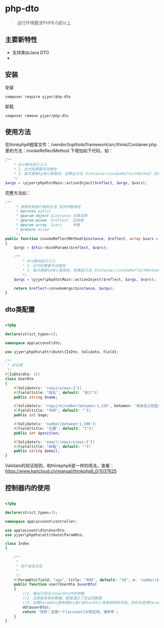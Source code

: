 php-dto
===============

> 运行环境要求PHP8.0或以上

## 主要新特性

* 支持类似Java DTO
* 

## 安装


安装
~~~
composer require yjyer/php-dto
~~~

卸载
~~~
composer remove yjyer/php-dto
~~~



## 使用方法

在thinkphp6框架文件：/vendor/topthink/framework/src/think/Container.php 里的方法：invokeReflectMethod 下增加如下代码，如：
 
~~~php
/**
    * dto模块运行入口
    * 1、此代码需要手动增加
    * 2、每次更新tp核心框架后，如果此方法（Container/invokeReflectMethod）没有此代码，则需要增加
    */
$args = \yjyer\phpdto\Main::actionInject($reflect, $args, $vars);
~~~

完整方法如：
~~~php
/**
     * 调用反射执行类的方法 支持参数绑定
     * @access public
     * @param object $instance 对象实例
     * @param mixed  $reflect  反射类
     * @param array  $vars     参数
     * @return mixed
     */
public function invokeReflectMethod($instance, $reflect, array $vars = [])
{
    $args = $this->bindParams($reflect, $vars);

    /**
        * dto模块运行入口
        * 1、此代码需要手动增加
        * 2、每次更新tp核心框架后，如果此方法（Container/invokeReflectMethod）没有此代码，则需要增加
        */
    $args = \yjyer\phpdto\Main::actionInject($reflect, $args, $vars);

    return $reflect->invokeArgs($instance, $args);
}
~~~

## dto类配置
~~~php

<?php

declare(strict_types=1);

namespace app\account\dto;

use yjyer\phpdto\attribute\{IsDto, Validate, Field};

/**
 * 验证类
 */
#[IsDto(dto: 1)]
class UserDto
{
    #[Validate(v: 'require|max:3')]
    #[Field(title: "姓名", default: "张三")]
    public string $name;

    #[Validate(v: 'require|number|between:1,120', between: '有自定义则显示自定义提示：年龄不要输入太多或太小啊')]
    #[Field(title: "年龄", default: "")]
    public int $age;

    #[Validate(v: 'number|between:1,100')]
    #[Field(title: "位置", default: "1")]
    public int $position;

    #[Validate(v: 'email|require|max:3')]
    #[Field(title: "邮箱", default: "")]
    public string $email;
}


~~~

Validate的验证规则，和thinkphp6是一样的用法，查看：https://www.kancloud.cn/manual/thinkphp6_0/1037625

## 控制器内的使用
~~~php

<?php

declare(strict_types=1);

namespace app\account\controller;

use app\account\dto\UserDto;
use yjyer\phpdto\attribute\ParamDto;

class Index
{

    /**
     *
     * 用户信息方法
     *  
     */
    #[ParamDto(field: "age", title: "年龄", default: "18", v: 'number|between:1,120')]
    public function user(UserDto $userDto)
    {
        //1、输出已经注入UserDto内的参数
        //2、这里能拿到的数据，都是通过了验证的数据
        //3、如果ParamDto里有和Dto类(如UserDto)类里相同的字段，则优先使用ParamDto的配置
        dd($userDto);
        return '您好！这是一个[account]示例应用，请参考';
    }
}

~~~